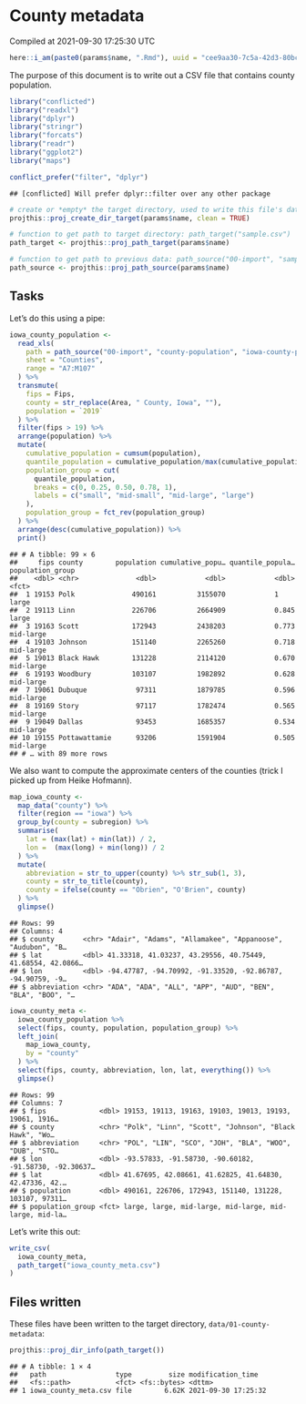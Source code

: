 County metadata
================
Compiled at 2021-09-30 17:25:30 UTC

``` r
here::i_am(paste0(params$name, ".Rmd"), uuid = "cee9aa30-7c5a-42d3-80bc-621c4467656f")
```

The purpose of this document is to write out a CSV file that contains
county population.

``` r
library("conflicted")
library("readxl")
library("dplyr")
library("stringr")
library("forcats")
library("readr")
library("ggplot2")
library("maps")

conflict_prefer("filter", "dplyr")
```

    ## [conflicted] Will prefer dplyr::filter over any other package

``` r
# create or *empty* the target directory, used to write this file's data: 
projthis::proj_create_dir_target(params$name, clean = TRUE)

# function to get path to target directory: path_target("sample.csv")
path_target <- projthis::proj_path_target(params$name)

# function to get path to previous data: path_source("00-import", "sample.csv")
path_source <- projthis::proj_path_source(params$name)
```

## Tasks

Let’s do this using a pipe:

``` r
iowa_county_population <-
  read_xls(
    path = path_source("00-import", "county-population", "iowa-county-population.xls"), 
    sheet = "Counties", 
    range = "A7:M107"
  ) %>%
  transmute(
    fips = Fips,
    county = str_replace(Area, " County, Iowa", ""),
    population = `2019`
  ) %>%
  filter(fips > 19) %>%
  arrange(population) %>%
  mutate(
    cumulative_population = cumsum(population),
    quantile_population = cumulative_population/max(cumulative_population),
    population_group = cut(
      quantile_population, 
      breaks = c(0, 0.25, 0.50, 0.78, 1),
      labels = c("small", "mid-small", "mid-large", "large")
    ),
    population_group = fct_rev(population_group)
  ) %>%
  arrange(desc(cumulative_population)) %>%
  print()
```

    ## # A tibble: 99 × 6
    ##     fips county        population cumulative_popu… quantile_popula… population_group
    ##    <dbl> <chr>              <dbl>            <dbl>            <dbl> <fct>           
    ##  1 19153 Polk              490161          3155070            1     large           
    ##  2 19113 Linn              226706          2664909            0.845 large           
    ##  3 19163 Scott             172943          2438203            0.773 mid-large       
    ##  4 19103 Johnson           151140          2265260            0.718 mid-large       
    ##  5 19013 Black Hawk        131228          2114120            0.670 mid-large       
    ##  6 19193 Woodbury          103107          1982892            0.628 mid-large       
    ##  7 19061 Dubuque            97311          1879785            0.596 mid-large       
    ##  8 19169 Story              97117          1782474            0.565 mid-large       
    ##  9 19049 Dallas             93453          1685357            0.534 mid-large       
    ## 10 19155 Pottawattamie      93206          1591904            0.505 mid-large       
    ## # … with 89 more rows

We also want to compute the approximate centers of the counties (trick I
picked up from Heike Hofmann).

``` r
map_iowa_county <-
  map_data("county") %>%
  filter(region == "iowa") %>%
  group_by(county = subregion) %>%
  summarise(
    lat = (max(lat) + min(lat)) / 2,
    lon =  (max(long) + min(long)) / 2
  ) %>%
  mutate(
    abbreviation = str_to_upper(county) %>% str_sub(1, 3),
    county = str_to_title(county),
    county = ifelse(county == "Obrien", "O'Brien", county)
  ) %>%
  glimpse()
```

    ## Rows: 99
    ## Columns: 4
    ## $ county       <chr> "Adair", "Adams", "Allamakee", "Appanoose", "Audubon", "B…
    ## $ lat          <dbl> 41.33318, 41.03237, 43.29556, 40.75449, 41.68554, 42.0866…
    ## $ lon          <dbl> -94.47787, -94.70992, -91.33520, -92.86787, -94.90759, -9…
    ## $ abbreviation <chr> "ADA", "ADA", "ALL", "APP", "AUD", "BEN", "BLA", "BOO", "…

``` r
iowa_county_meta <-
  iowa_county_population %>%
  select(fips, county, population, population_group) %>%
  left_join(
    map_iowa_county, 
    by = "county"
  ) %>%
  select(fips, county, abbreviation, lon, lat, everything()) %>%
  glimpse()
```

    ## Rows: 99
    ## Columns: 7
    ## $ fips             <dbl> 19153, 19113, 19163, 19103, 19013, 19193, 19061, 1916…
    ## $ county           <chr> "Polk", "Linn", "Scott", "Johnson", "Black Hawk", "Wo…
    ## $ abbreviation     <chr> "POL", "LIN", "SCO", "JOH", "BLA", "WOO", "DUB", "STO…
    ## $ lon              <dbl> -93.57833, -91.58730, -90.60182, -91.58730, -92.30637…
    ## $ lat              <dbl> 41.67695, 42.08661, 41.62825, 41.64830, 42.47336, 42.…
    ## $ population       <dbl> 490161, 226706, 172943, 151140, 131228, 103107, 97311…
    ## $ population_group <fct> large, large, mid-large, mid-large, mid-large, mid-la…

Let’s write this out:

``` r
write_csv(
  iowa_county_meta,
  path_target("iowa_county_meta.csv")
)
```

## Files written

These files have been written to the target directory,
`data/01-county-metadata`:

``` r
projthis::proj_dir_info(path_target())
```

    ## # A tibble: 1 × 4
    ##   path                 type         size modification_time  
    ##   <fs::path>           <fct> <fs::bytes> <dttm>             
    ## 1 iowa_county_meta.csv file        6.62K 2021-09-30 17:25:32
